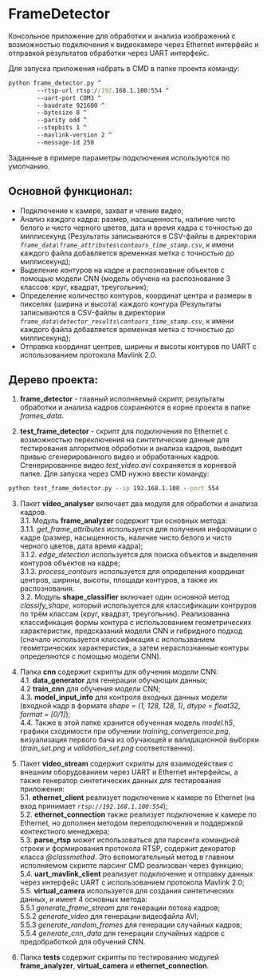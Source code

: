 # FrameDetector

Консольное приложение для обработки и анализа изображений с возможностью подключения к видеокамере через
Ethernet интерфейс и отправкой результатов обработки через UART интерфейс.

Для запуска приложения набрать в CMD в папке проекта команду:
```cmd
python frame_detector.py ^
        --rtsp-url rtsp://192.168.1.100:554 ^
        --uart-port COM3 ^
        --baudrate 921600 ^
        --bytesize 8 ^
        --parity odd ^
        --stopbits 1 ^
        --mavlink-version 2 ^
        --message-id 250
```
Заданные в примере параметры подключения используются по умолчанию.

## Основной функционал:
- Подключение к камере, захват и чтение видео;
- Анализ каждого кадра: размер, насыщенность, наличие чисто белого и чисто черного цветов, дата и время кадра
 с точностью до миллисекунд
(Результаты записываются в CSV-файлы в директории *`frame_data\frame_attributes\contours_time_stamp.csv`*,
к имени каждого файла добавляется временная метка с точностью до миллисекунд);
- Выделение контуров на кадре и распозноавние объектов с помощью модели CNN (модель обучена на распознование 3 классов: круг, квадрат, треугольник);
- Определение количество контуров, координат центра и размеры в пикселях (ширина и высота) каждого контура
(Результаты записываются в CSV-файлы в директории *`frame_data\detector_results\contours_time_stamp.csv`*,
к имени каждого файла добавляется временная метка с точностью до миллисекунд);
- Отправка координат центров, ширины и высоты контуров по UART с использованием протокола Mavlink 2.0.

## Дерево проекта:
1. **frame_detector** - главный исполняемый скрипт, результаты обработки и анализа кадров сохраняются в корне проекта в папке *frames_data*.

2. **test_frame_detector** - скрипт для подключения по Ethernet с возможностью
переключения на синтетические данные для тестирования алгоритмов обработки и анализа кадров,
выводит привью сгенерированного видео и обработанных кадров. Сгенерированное видео
*test_video.avi* сохраняется в корневой папке. Для запуска через CMD
нужно ввести команду:
```cmd
python test_frame_detector.py --ip 192.168.1.100 --port 554
```

3. Пакет **video_analyser** включает два модуля для обработки и анализа кадров.  
    3.1. Модуль **frame_analyzer** содержит три основных метода:    
        3.1.1. *get_frame_attributes* используется для получения информации о кадре (размер, насыщенность, наличие чисто белого и
чисто черного цветов, дата время кадра);        
        3.1.2. *edge_detection* используется для поиска объектов и выделения контуров объектов на кадре;        
        3.1.3. *process_contours* используется для определения координат центров, ширины, высоты, площади контуров,
а также их распознования.        
    3.2. Модуль **shape_classifier** включает один основной метод *classify_shape*, который используется для классификации контруров
по трём классам (круг, квадрат, треугольник). Реализованна классификация формы контура с использованием геометрических характеристик, предсказаний модели CNN и гибридного подход (сначало используется классификация с использванием геометрических характеристик, а затем нераспознанные контуры определяются с помощью модели CNN).
           
4. Папка **cnn** содержит скрипты для обучения модели CNN:  
    4.1. **data_generator** для генерации обучающих данных;    
    4.2 **train_cnn** для обучения модели CNN;    
    4.3. **model_input_info** для контроля входных данных модели (входной кадр в формате 
*shape = (1, 128, 128, 1)*, *dtype = float32*, *format = [0/1]*);    
    4.4. Также в этой папке хранится обученная модель *model.h5*,
графики сходимости при обучении *training_convergence.png*, визуализация первого бача
из обучающей и валидационной выборки (*train_set.png* и *validation_set.png* соответственно).    

5. Пакет **video_stream** содержит скрипты для взаимодействия с внешним оборудованием через UART и Ethernet интерфейсы,
а также генератор синтетических данных для тестирования приложения:  
    5.1. **ethernet_client** реализует подключение к камере по Ethernet (на вход принимает *`rtsp://192.168.1.100:554`*);    
    5.2. **ethernet_connection** также реализует подключение к камере по Ethernet, но дополнен методом переподключения и поддержкой контекстного менеджера;    
    5.3. **parse_rtsp** может использоваться для парсинга командной строки и формирования протокола RTSP,
содержит декоратор класса *@classmethod*. Это вспомогательный метод в главном исполняемом скрипте парсинг CMD реализован
через функцию;    
    5.4. **uart_mavlink_client** реализует подключение и отправку данных через интерфейс UART с использованием протокола Mavlink 2.0;    
    5.5. **virtual_camera** используется для создания синтетических данных, и имеет 4 основных метода:    
5.5.1 *generate_frame_stream*
для генерации потока кадров;        
        5.5.2 *generate_video* для генерации видеофайла AVI;        
        5.5.3 *generate_random_frames* для генерации случайных
кадров;         
5.5.4 *generate_cnn_data* для генерации случайных кадров с предобработкой для обучений CNN.      
  
6. Папка **tests** содержит скрипты по тестированию модулей **frame_analyzer**, **virtual_camera** и **ethernet_connection**.


